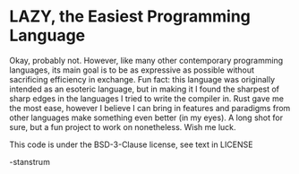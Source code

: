 # LAZY, the Easiest Programming Language

Okay, probably not.  However, like many other contemporary programming languages, its main goal is to be as expressive as possible without sacrificing efficiency in exchange.  Fun fact: this language was originally intended as an esoteric language, but in making it I found the sharpest of sharp edges in the languages I tried to write the compiler in.  Rust gave me the most ease, however I believe I can bring in features and paradigms from other languages make something even better (in my eyes).  A long shot for sure, but a fun project to work on nonetheless.  Wish me luck.

This code is under the BSD-3-Clause license, see text in LICENSE

-stanstrum
